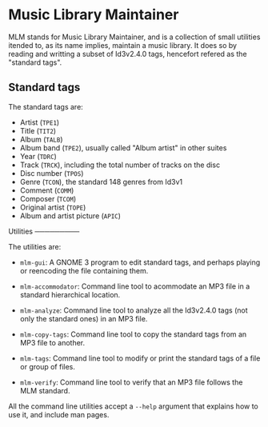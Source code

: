 Music Library Maintainer
========================

MLM stands for Music Library Maintainer, and is a collection of small utilities
itended to, as its name implies, maintain a music library. It does so by reading
and writting a subset of Id3v2.4.0 tags, hencefort refered as the "standard
tags".

Standard tags
-------------

The standard tags are:

* Artist (`TPE1`)
* Title (`TIT2`)
* Album (`TALB`)
* Album band (`TPE2`), usually called "Album artist" in other suites
* Year (`TDRC`)
* Track (`TRCK`), including the total number of tracks on the disc
* Disc number (`TPOS`)
* Genre (`TCON`), the standard 148 genres from Id3v1
* Comment (`COMM`)
* Composer (`TCOM`)
* Original artist (`TOPE`)
* Album and artist picture (`APIC`)

Utilities
─────────

The utilities are:

* `mlm-gui`: A GNOME 3 program to edit standard tags, and perhaps playing or
  reencoding the file containing them.

* `mlm-accommodator`: Command line tool to acommodate an MP3 file in a standard
  hierarchical location.

* `mlm-analyze`: Command line tool to analyze all the Id3v2.4.0 tags (not only the
  standard ones) in an MP3 file.

* `mlm-copy-tags`: Command line tool to copy the standard tags from an MP3 file to
  another.

* `mlm-tags`: Command line tool to modify or print the standard tags of a file or
  group of files.

* `mlm-verify`: Command line tool to verify that an MP3 file follows the MLM
  standard.

All the command line utilities accept a `--help` argument that explains how to
use it, and include man pages.
